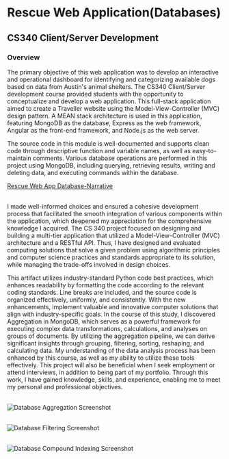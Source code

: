 # Rescue Web Application(Databases)
## CS340 Client/Server Development
### Overview

The primary objective of this web application was to develop an interactive and operational dashboard for identifying and categorizing available dogs based on data from Austin's animal shelters. The CS340 Client/Server development course provided students with the opportunity to conceptualize and develop a web application. This full-stack application aimed to create a Traveller website using the Model-View-Controller (MVC) design pattern. A MEAN stack architecture is used in this application, featuring MongoDB as the database, Express as the web framework, Angular as the front-end framework, and Node.js as the web server.

The source code in this module is well-documented and supports clean code through descriptive function and variable names, as well as easy-to-maintain comments. Various database operations are performed in this project using MongoDB, including querying, retrieving results, writing and deleting data, and executing commands within the database.

<a href="https://github.com/pminaspur/Capstone/blob/main/Source%20Code/Enhancement/CS340-Databases/Rescue_WebApp_Database_Final_Paper-Narrative.docx">Rescue Web App Database-Narrative</a> <br><br>

I made well-informed choices and ensured a cohesive development process that facilitated the smooth integration of various components within the application, which deepened my appreciation for the comprehensive knowledge I acquired. The CS 340 project focused on designing and building a multi-tier application that utilized a Model-View-Controller (MVC) architecture and a RESTful API. Thus, I have designed and evaluated computing solutions that solve a given problem using algorithmic principles and computer science practices and standards appropriate to its solution, while managing the trade-offs involved in design choices.

This artifact utilizes industry-standard Python code best practices, which enhances readability by formatting the code according to the relevant coding standards. Line breaks are included, and the source code is organized effectively, uniformly, and consistently. With the new enhancements, implement valuable and innovative computer solutions that align with industry-specific goals. In the course of this study, I discovered Aggregation in MongoDB, which serves as a powerful framework for executing complex data transformations, calculations, and analyses on groups of documents. By utilizing the aggregation pipeline, we can derive significant insights through grouping, filtering, sorting, reshaping, and calculating data. My understanding of the data analysis process has been enhanced by this course, as well as my ability to utilize these tools effectively. This project will also be beneficial when I seek employment or attend interviews, in addition to being part of my portfolio. Through this work, I have gained knowledge, skills, and experience, enabling me to meet my personal and professional objectives.<br><br>

<img title="Database Aggregation Screenshot" alt="Database Aggregation Screenshot" src="https://pminaspur.github.io/Capstone/assets/images/Database_Aggregation.png"/><br><br>

<img title="Database Filtering Screenshot" alt="Database Filtering Screenshot" src="https://pminaspur.github.io/Capstone/assets/images/Database_Filtering.png"/><br><br>

<img title="Database Compound Indexing Screenshot" alt="Database Compound Indexing Screenshot" src="https://pminaspur.github.io/Capstone/assets/images/Database_Compound_Indexing.png"/><br><br>
